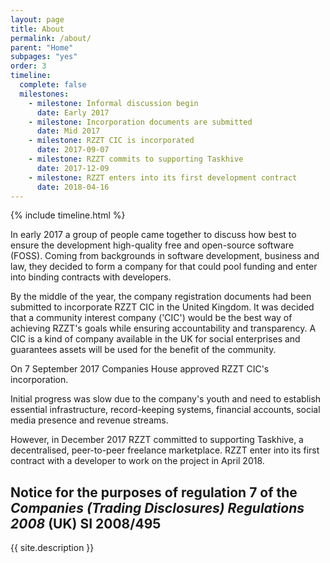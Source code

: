 ```yaml
---
layout: page
title: About
permalink: /about/
parent: "Home"
subpages: "yes"
order: 3
timeline:
  complete: false
  milestones:
    - milestone: Informal discussion begin
      date: Early 2017
    - milestone: Incorporation documents are submitted
      date: Mid 2017
    - milestone: RZZT CIC is incorporated
      date: 2017-09-07
    - milestone: RZZT commits to supporting Taskhive
      date: 2017-12-09
    - milestone: RZZT enters into its first development contract
      date: 2018-04-16
---
```


{% include timeline.html %}

In early 2017 a group of people came together to discuss how best to ensure the development high-quality free and open-source software (FOSS). Coming from backgrounds in software development, business and law, they decided to form a company for that could pool funding and enter into binding contracts with developers.

By the middle of the year, the company registration documents had been submitted to incorporate RZZT CIC in the United Kingdom. It was decided that a community interest company ('CIC') would be the best way of achieving RZZT's goals while ensuring accountability and transparency. A CIC is a kind of company available in the UK for social enterprises and guarantees assets will be used for the benefit of the community.

On 7 September 2017 Companies House approved RZZT CIC's incorporation.

Initial progress was slow due to the company's youth and need to establish essential infrastructure, record-keeping systems, financial accounts, social media presence and revenue streams.

However, in December 2017 RZZT committed to supporting Taskhive, a decentralised, peer-to-peer freelance marketplace. RZZT enter into its first contract with a developer to work on the project in April 2018.

## Notice for the purposes of regulation 7 of the _Companies (Trading Disclosures) Regulations 2008_ (UK) SI 2008/495

{{ site.description }}
